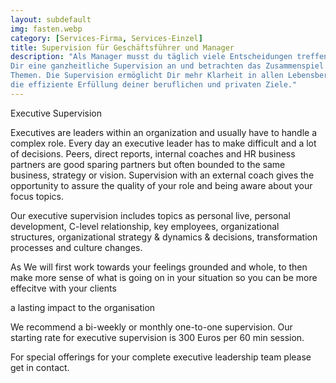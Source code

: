 ```yaml
---
layout: subdefault
img: fasten.webp
category: [Services-Firma, Services-Einzel]
title: Supervision für Geschäftsführer und Manager
description: "Als Manager musst du täglich viele Entscheidungen treffen. Wir bieten
Dir eine ganzheitliche Supervision an und betrachten das Zusammenspiel all deiner
Themen. Die Supervision ermöglicht Dir mehr Klarheit in allen Lebensbereichen und
die effiziente Erfüllung deiner beruflichen und privaten Ziele."
---
```






Executive Supervision

Executives are leaders within an organization and usually have to handle a
complex role. Every day an executive leader has to make difficult and a lot
of decisions. Peers, direct reports, internal coaches and HR business partners
are good sparing partners but often bounded to the same business, strategy or
vision. Supervision with an external coach gives the opportunity to assure
the quality of your role and being aware about your focus topics.

Our executive supervision includes topics as personal live, personal development,
C-level relationship, key employees, organizational structures, organizational
strategy & dynamics & decisions, transformation processes and culture changes.

As
We will first work towards your feelings grounded and whole, to then make more sense of what is going on in your situation so you can be more effecitve with your clients


a lasting impact to the organisation

We recommend a bi-weekly or monthly one-to-one supervision. Our starting rate
for executive supervision is 300 Euros per 60 min session.

For special offerings for your complete executive leadership team please get in
contact.

